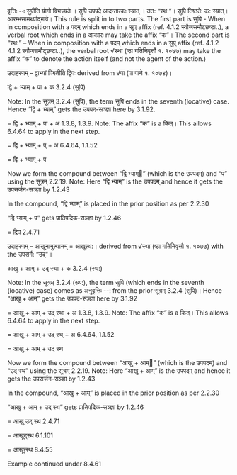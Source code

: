 




वृत्तिः --ः सुपीति योगो विभज्यते । सुपि उपपदे आदन्तात्कः स्यात् । तत: “स्थ:”। सुपि तिष्ठते: क: स्यात्। आरम्भसामर्थ्याद्भावे।  This rule is split in to two parts. The first part is सुपि - When in composition with a पदम् which ends in a सुप् affix (ref. 4.1.2 स्वौजसमौट्छष्टा..), a verbal root which ends in a आकारः may take the affix “क”। The second part is “स्थ:” – When in composition with a पदम् which ends in a सुप् affix (ref. 4.1.2 4.1.2 स्वौजसमौट्छष्टा..), the verbal root √स्था (ष्ठा गतिनिवृत्तौ १. १०७७) may take the affix “क” to denote the action itself (and not the agent of the action.)


उदाहरणम् – द्वाभ्यां पिबतीति द्विपः derived from √पा (पा पाने १. १०७४)।


द्वि + भ्याम् + पा + क 3.2.4 (सुपि)

Note: In the सूत्रम् 3.2.4 (सुपि), the term सुपि ends in the seventh (locative) case. Hence “द्वि + भ्याम्” gets the उपपद-सञ्ज्ञा here by 3.1.92.

= द्वि + भ्याम् + पा + अ 1.3.8, 1.3.9. Note: The affix “क” is a कित्। This allows 6.4.64 to apply in the next step.

= द्वि + भ्याम् + प् + अ 6.4.64, 1.1.52

= द्वि + भ्याम् + प


Now we form the compound between “द्वि भ्याम्” (which is the उपपदम्) and “प” using the सूत्रम् 2.2.19. Note: Here “द्वि भ्याम्” is the उपपदम् and hence it gets the उपसर्जन-सञ्ज्ञा by 1.2.43

In the compound, “द्वि भ्याम्” is placed in the prior position as per 2.2.30

“द्वि भ्याम् + प” gets प्रातिपदिक-सञ्ज्ञा by 1.2.46

= द्विप 2.4.71


उदाहरणम् – आखूनामुत्थानम् = आखूत्थ:। derived from √स्था (ष्ठा गतिनिवृत्तौ १. १०७७) with the उपसर्ग: “उद्”।


आखु + आम् + उद् स्था + क 3.2.4 (स्थ:)

Note: In the सूत्रम् 3.2.4 (स्थ:), the term सुपि (which ends in the seventh (locative) case) comes as अनुवृत्तिः --: from the prior सूत्रम् 3.2.4 (सुपि)। Hence “आखु + आम्” gets the उपपद-सञ्ज्ञा here by 3.1.92

= आखु + आम् + उद् स्था + अ 1.3.8, 1.3.9. Note: The affix “क” is a कित्। This allows 6.4.64 to apply in the next step.

= आखु + आम् + उद् स्थ् + अ 6.4.64, 1.1.52

= आखु + आम् + उद् स्थ


Now we form the compound between “आखु + आम्” (which is the उपपदम्) and “उद् स्थ” using the सूत्रम् 2.2.19. Note: Here “आखु + आम्” is the उपपदम् and hence it gets the उपसर्जन-सञ्ज्ञा by 1.2.43

In the compound, “आखु + आम्” is placed in the prior position as per 2.2.30

“आखु + आम् + उद् स्थ” gets प्रातिपदिक-सञ्ज्ञा by 1.2.46

= आखु उद् स्थ 2.4.71

= आखूद्स्थ 6.1.101

= आखूत्स्थ 8.4.55


Example continued under 8.4.61

